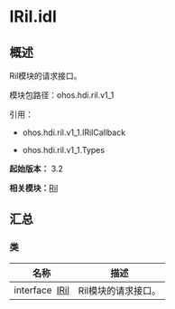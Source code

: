 # IRil.idl


## 概述

Ril模块的请求接口。

模块包路径：ohos.hdi.ril.v1_1

引用：

- ohos.hdi.ril.v1_1.IRilCallback

- ohos.hdi.ril.v1_1.Types

**起始版本：** 3.2

**相关模块：**[Ril](_ril_v11.md)


## 汇总


### 类

| 名称 | 描述 | 
| -------- | -------- |
| interface&nbsp;&nbsp;[IRil](interface_i_ril_v11.md) | Ril模块的请求接口。  | 
